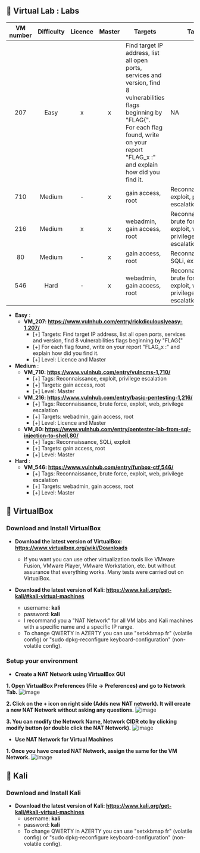 ## 📢 Virtual Lab : Labs

| VM number  | Difficulty |  Licence |  Master |  Targets |  Tags |  Link |
| :---: | :---: | :---: | :---: | ------------- | ------------- | ------------- |
| 207  | Easy  | x  | x  | Find target IP address, list all open ports, services and version, find 8 vulnerabilities flags beginning by "FLAG{". <br> For each flag found, write on your report "FLAG_x :" and explain how did you find it.  | NA  | https://www.vulnhub.com/entry/rickdiculouslyeasy-1,207/  |
| 710  | Medium  | -  | x  | gain access, root  | Reconnaissance, exploit, privilege escalation  | https://www.vulnhub.com/entry/vulncms-1,710/  |
| 216  | Medium  | x  | x  | webadmin, gain access, root  | Reconnaissance, brute force, exploit, web, privilege escalation  | https://www.vulnhub.com/entry/basic-pentesting-1,216/  |
| 80  | Medium  | -  | x  | gain access, root  | Reconnaissance, SQLi, exploit  | https://www.vulnhub.com/entry/pentester-lab-from-sql-injection-to-shell,80/  |
| 546  | Hard  | -  | x  | webadmin, gain access, root  | Reconnaissance, brute force, exploit, web, privilege escalation  | https://www.vulnhub.com/entry/funbox-ctf,546/  |

* **Easy** :
    * **VM_207: https://www.vulnhub.com/entry/rickdiculouslyeasy-1,207/**
        - [+] Targets: Find target IP address, list all open ports, services and version, find 8 vulnerabilities flags beginning by "FLAG{"
        - [+] For each flag found, write on your report "FLAG_x :" and explain how did you find it.
        - [+] Level: Licence and Master 
* **Medium** :           
    * **VM_710: https://www.vulnhub.com/entry/vulncms-1,710/**
        - [+] Tags: Reconnaissance, exploit, privilege escalation
        - [+] Targets: gain access, root
        - [+] Level: Master 
    * **VM_216: https://www.vulnhub.com/entry/basic-pentesting-1,216/**
        - [+] Tags: Reconnaissance, brute force, exploit, web, privilege escalation
        - [+] Targets: webadmin, gain access, root
        - [+] Level: Licence and Master 
    * **VM_80: https://www.vulnhub.com/entry/pentester-lab-from-sql-injection-to-shell,80/**
        - [+] Tags: Reconnaissance, SQLi, exploit
        - [+] Targets: gain access, root
        - [+] Level: Master 
* **Hard** : 
    * **VM_546: https://www.vulnhub.com/entry/funbox-ctf,546/**
        - [+] Tags: Reconnaissance, brute force, exploit, web, privilege escalation
        - [+] Targets: webadmin, gain access, root
        - [+] Level: Master 

## 📢 VirtualBox
### Download and Install VirtualBox ###

* **Download the latest version of VirtualBox: https://www.virtualbox.org/wiki/Downloads**
    * If you want you can use other virtualization tools like VMware Fusion, VMware Player, VMware Workstation, etc. but without assurance that everything works. 
Many tests were carried out on VirtualBox.

* **Download the latest version of Kali: https://www.kali.org/get-kali/#kali-virtual-machines**
    * username: **kali**
    * password: **kali**
    * I recommand you a "NAT Network" for all VM labs and Kali machines with a specific name and a specific IP range. 
    * To change QWERTY in AZERTY you can use "setxkbmap fr" (volatile config) or "sudo dpkg-reconfigure keyboard-configuration" (non-volatile config).

### Setup your environment ###
* **Create a NAT Network using VirtualBox GUI**

**1. Open VirtualBox Preferences (File -> Preferences) and go to Network Tab.**
![image](https://user-images.githubusercontent.com/5543119/164250582-571514ea-03b7-4854-8cb7-d7181ba461b4.png)

**2. Click on the + icon on right side (Adds new NAT network). It will create a new NAT Network without asking any questions.**
![image](https://user-images.githubusercontent.com/5543119/164250638-2b6537ec-66c0-4c2d-8d5c-1b727825588e.png)

**3. You can modify the Network Name, Network CIDR etc by clicking modify button (or double click the NAT Network).**
![image](https://user-images.githubusercontent.com/5543119/164250690-11ac866e-3d0d-49ee-947a-4dcb37ec46b7.png)

* **Use NAT Network for Virtual Machines**

**1. Once you have created NAT Network, assign the same for the VM Network.**
![image](https://user-images.githubusercontent.com/5543119/164250865-b3733244-6b80-441c-b52f-ae3e1b4b27a4.png)

## 📢 Kali
### Download and Install Kali ###
* **Download the latest version of Kali: https://www.kali.org/get-kali/#kali-virtual-machines**
    * username: **kali**
    * password: **kali**
    * To change QWERTY in AZERTY you can use "setxkbmap fr" (volatile config) or "sudo dpkg-reconfigure keyboard-configuration" (non-volatile config).
